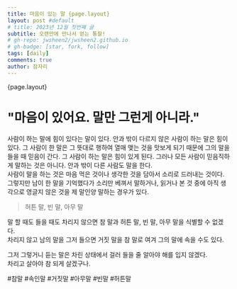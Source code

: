 ```yaml
---
title: 마음이 있는 말 {page.layout}
layout: post #default
# title: 2023년 12월 첫번째 글
subtitle: 오랜만에 만나서 얻는 통찰!
# gh-repo: jwsheen2/jwsheen2.github.io
# gh-badge: [star, fork, follow]
tags: [daily]
comments: true
author: 잠자리
---
```


{page.layout}
# "마음이 있어요. 말만 그런게 아니라."

사람이 하는 말에 힘이 있다는 말이 있다. 안과 밖이 다르지 않은 사람이 하는 말은 힘이 있다. 그 사람이 한 말은 그 뜻대로 행하여 열매 맺는 것을 맛보게 되기 때문에 그의 말을 들을 때 믿음이 간다. 그 사람이 하는 말은 힘이 있게 된다. 그러나 모든 사람이 믿음직하게 말하는 것은 아니다. 안과 밖이 다른 사람도 말을 한다.  
사람이 말을 하는 것은 마음 먹은 것이나 생각한 것을 담아서 소리로 드러내는 것이다. 그렇지만 남이 한 말을 기억했다가 소리만 베껴서 말하거나, 읽거나 본 것 중에 아직 생각으로 영글지 않은 것을 제 말인양 말하는 경우가 있다.  
> 허튼 말, 빈 말, 아무 말  

말 할 때도 들을 때도 차리지 않으면 참 말과 허튼 말, 빈 말, 아무 말을 식별할 수 없겠다.  
차리지 않고 남의 말을 그저 들으면 거짓 말을 참 말로 여겨 그의 말에 속을 수도 있다.  

그저 그렇거니 듣는 말은 차린 상태에서 걸러 들을 줄 알아야 해를 입지 않겠다.  
차리고 살아야 참 되게 살겠구나.

#참말 #속인말 #거짓말 #아무말 #빈말 #허튼말
